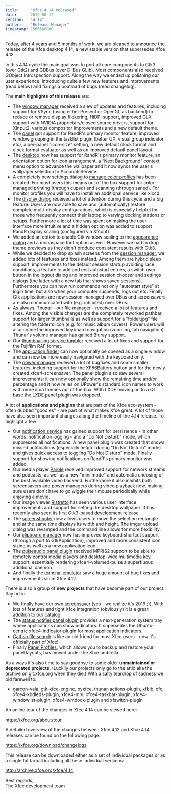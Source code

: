 ```yaml
---
title:     "Xfce 4.14 released"
date:      2019-08-12
version:   "4.14"
author:    "Release Manager"
timestamp: 1565568000
---
```


Today, after 4 years and 5 months of work, we are pleased to announce the release of the Xfce desktop 4.14, a new stable version that supersedes Xfce 4.12.

In this 4.14 cycle the main goal was to port all core components to Gtk3 (over Gtk2) and GDBus (over D-Bus GLib). Most components also received GObject Introspection support. Along the way we ended up polishing our user experience, introducing quite a few new features and improvements (read below) and fixings a boatload of bugs (read changelog).

The <strong>main highlights of this release</strong> are:

* The <a href="https://docs.xfce.org/xfce/xfwm4/start">window manager</a> received a slew of updates and features, including support for VSync (using either Present or OpenGL as backend) to reduce or remove display flickering, HiDPI support, improved GLX support with NVIDIA proprietary/closed source drivers, support for XInput2, various compositor improvements and a new default theme.
* The <a href="https://docs.xfce.org/xfce/xfce4-panel/start">panel</a> got support for RandR's primary monitor feature, improved window grouping in the tasklist plugin (better UX, visual group indicator etc), a per-panel “icon-size” setting, a new default clock format and clock format evaluator as well as an improved default panel layout.
* The <a href="https://docs.xfce.org/xfce/xfdesktop/start">desktop</a> now has support for RandR's primary monitor feature, an orientation option for icon arrangement, a “Next Background” context menu option to advance the wallpaper and it now syncs the user's wallpaper selection to AccountsService.
* A completely new settings dialog to <a href="https://docs.xfce.org/xfce/xfce4-settings/color">manage color profiles</a> has been created. For most users this means out of the box support for color-managed printing (through cupsd) and scanning (through saned). For monitor profiles you will have to install an additional service like xiccd.
* The <a href="https://docs.xfce.org/xfce/xfce4-settings/display">display dialog</a> received a lot of attention during this cycle and a big feature: Users are now able to save and (automatically) restore complete multi-display configurations, which is especially helpful for those who frequently connect their laptop to varying docking stations or setups. Furthermore a lot of time was spent on making the user interface more intuitive and a hidden option was added to support RandR display scaling (configured via Xfconf).
* We added an option to enable Gtk window scaling to the <a href="https://docs.xfce.org/xfce/xfce4-settings/appearance">appearance dialog</a> and a monospace font option as well. However we had to drop theme previews as they didn\'t produce consistent results with Gtk3.
* While we decided to drop splash screens from the <a href="https://docs.xfce.org/xfce/xfce4-session/start">session manager</a>, we added lots of features and fixes instead. Among them are hybrid sleep support, improvements to the default session startup avoiding race conditions, a feature to add and edit autostart entries, a switch user button in the logout dialog and improved session chooser and settings dialogs (the latter with a new tab that shows saved sessions). Furthermore you can now run commands not only "autostart style" at login time, but also when your computer suspends, logs out etc. Finally Gtk applications are now session-managed over DBus and screensavers are also communicated with (e.g. inhibited) over DBus.
* As always, <a href="https://docs.xfce.org/xfce/thunar/start">Thunar</a> - our file manager - received a lot of features and fixes. Among the visible changes are the completely reworked pathbar, support for larger thumbnails as well as support for a "folder.jpg" file altering the folder\'s icon (e.g. for music album covers). Power users will also notice the improved keyboard navigation (zooming, tab navigation). Thunar\'s volume manager has gained Bluray support.
* Our <a href="https://docs.xfce.org/xfce/thunar/tumbler">thumbnailing service tumbler</a> received a lot of fixes and support for the Fujifilm RAF format.
* The <a href="https://docs.xfce.org/xfce/xfce4-appfinder/start">application finder</a> can now optionally be opened as a single window and can now be more easily navigated with the keyboard only.
* The <a href="https://docs.xfce.org/xfce/xfce4-power-manager/start">power manager</a> received a lot of bugfixes and some smaller features, including support for the XF86Battery button and for the newly created xfce4-screensaver. The panel plugin also saw several improvements: it can now optionally show the remaining time and/or percentage and it now relies on UPower's standard icon names to work with more icon themes out of the box. With LXDE moving on to a QT base the LXDE panel plugin was dropped.

A lot of <strong>applications and plugins</strong> that are part of the Xfce eco-system - often dubbed "goodies" - are part of what makes Xfce great. A lot of those have also seen important changes along the timeline of the 4.14 release. To highlight a few:

* Our <a href="https://docs.xfce.org/apps/notifyd/start">notification service</a> has gained support for persistence - in other words: notification logging - and a "Do Not Disturb" mode, which suppresses all notifications. A new panel plugin was created that shows missed notifications (especially helpful during "Do Not Disturb" mode) and gives quick access to toggling "Do Not  Disturb" mode. Finally support for showing notifications on RandR's primary monitor was added.
* Our media player <a href="https://docs.xfce.org/apps/parole/start">Parole</a> received improved support for network streams and podcasts, as well as a new "mini mode" and automatic choosing of the best available video backend. Furthermore it also inhibits both screensavers and power managers during video playback now, making sure users don\'t have to go wiggle their mouse periodically while enjoying a movie.
* Our image viewer <a href="https://docs.xfce.org/apps/ristretto/start">Ristretto</a> has seen various user interface improvements and support for setting the desktop wallpaper. It has recently also seen its first Gtk3-based development release.
* The <a href="https://docs.xfce.org/apps/screenshooter/start">screenshooter</a> now allows users to move the selection rectangle and at the same time displays its width and height. The imgur upload dialog was revamped and the command line allows for more flexibility.
* Our <a href="https://docs.xfce.org/panel-plugins/clipman/start">clipboard manager</a> now has improved keyboard shortcut support (through a port to GtkApplication), improved and more consistent icon sizing as well as a new application icon.
* The <a href="https://docs.xfce.org/apps/pulseaudio-plugin/start">pulseaudio panel plugin</a> received MPRIS2 support to be able to remotely control media players and desktop-wide multimedia key support, essentially rendering xfce4-volumed-pulse a superfluous additional daemon.
* And finally the <a href="https://docs.xfce.org/apps/terminal/start">terminal emulator</a> saw a huge amount of bug fixes and improvements since Xfce 4.12.

There is also a group of <strong>new projects</strong> that have become part of our project. Say hi to:

*  We finally have our own <a href="https://docs.xfce.org/apps/screensaver/start">screensaver</a> (yes - we realize it's 2019 ;)). With lots of features and tight Xfce integration (obviously) it is a great addition to our catalog.
* The <a href="https://goodies.xfce.org/projects/panel-plugins/xfce4-statusnotifier-plugin">status notifier panel plugin</a> provides a next-generation system tray where applications can show indicators. It supersedes the Ubuntu-centric xfce4-indicator-plugin for most application indicators.
* <a href="https://docs.xfce.org/apps/catfish/start">Catfish file search</a> is like an old friend for most Xfce users - now it's officially part of Xfce!
* Finally <a href="https://git.xfce.org/apps/xfce4-panel-profiles/about/">Panel Profiles</a>, which allows you to backup and restore your panel layouts, has moved under the Xfce umbrella.

As always it's also time to say goodbye to some older <strong>unmaintained or deprecated projects</strong>. (Luckily our projects only go to the attic aka the archive on git.xfce.org when they die.) With a salty teardrop of sadness we bid farewell to:

* garcon-vala, gtk-xfce-engine, pyxfce, thunar-actions-plugin, xfbib, xfc, xfce4-kbdleds-plugin, xfce4-mm, xfce4-taskbar-plugin, xfce4-windowlist-plugin, xfce4-wmdock-plugin and xfswitch-plugin

An online tour of the changes in Xfce 4.14 can be viewed here:

<a href="https://xfce.org/about/tour">https://xfce.org/about/tour</a>

A detailed overview of the changes between Xfce 4.12 and Xfce 4.14 releases can be found on the following page:

<a href="https://xfce.org/download/changelogs">https://xfce.org/download/changelogs</a>

This release can be downloaded either as a set of individual packages or as a single fat tarball including all these individual versions:

<a href="http://archive.xfce.org/xfce/4.14">http://archive.xfce.org/xfce/4.14</a>

Best regards,<br />
The Xfce development team
